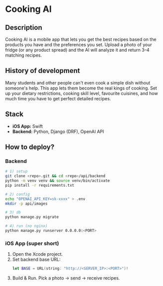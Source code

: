 # Cooking AI

## Description
Cooking AI is a mobile app that lets you get the best recipes based on the products you have and the preferences you set. Upload a photo of your fridge (or any product spread) and the AI will analyze it and return 3–4 matching recipes.

## History of development
Many students and other people can't even cook a simple dish without someone's help. This app lets them become the real kings of cooking. Set up your dietary restrictions, cooking skill level, favourite cuisines, and how much time you have to get perfect detailed recipes.

## Stack
- **iOS App:** Swift  
- **Backend:** Python, Django (DRF), OpenAI API

## How to deploy?

### Backend
```bash
# 1) setup
git clone <repo>.git && cd <repo>/api/backend
python -m venv venv && source venv/bin/activate
pip install -r requirements.txt

# 2) config
echo "OPENAI_API_KEY=sk-xxxx" > .env
mkdir -p api/images

# 3) db
python manage.py migrate

# 4) run (no nginx)
python manage.py runserver 0.0.0.0:<PORT>
```

### iOS App (super short)

1. Open the Xcode project.
2. Set backend base URL:
   ```swift
   let BASE = URL(string: "http://<SERVER_IP>:<PORT>")!
   ```
3. Build & Run. Pick a photo → send → receive recipes.
